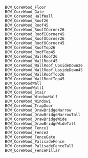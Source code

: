     BCW_CoreWood_Floor
    BCW_CoreWood_Gate
    BCW_CoreWood_HalfWall
    BCW_CoreWood_Roof26
    BCW_CoreWood_Roof45
    BCW_CoreWood_RoofICorner26
    BCW_CoreWood_RoofICorner45
    BCW_CoreWood_RoofOCorner26
    BCW_CoreWood_RoofOCorner45
    BCW_CoreWood_RoofTop26
    BCW_CoreWood_RoofTop45
    BCW_CoreWood_WallRoof26
    BCW_CoreWood_WallRoof45
    BCW_CoreWood_WallRoof_UpsideDown26
    BCW_CoreWood_WallRoof_UpsideDown45
    BCW_CoreWood_WallRoofTop26
    BCW_CoreWood_WallRoofTop45
    BCW_CoreWoodWall
    BCW_CoreWoodWall1
    BCW_CoreWood_Stair
    BCW_CoreWood_WindowHalf
    BCW_CoreWood_Window1
    BCW_CoreWood_TrapDoor
    BCW_CoreWood_DrawBridgeNarrow
    BCW_CoreWood_DrawBridgeNarrowTall
    BCW_CoreWood_DrawBridgeWide
    BCW_CoreWood_DrawBridgeWideTall
    BCW_CoreWood_Fence1
    BCW_CoreWood_Fence2
    BCW_CoreWood_FenceGate
    BCW_CoreWood_PalisadeFence
    BCW_CoreWood_PalisadeFenceTall
    BCW_CoreWood_FencePillar
